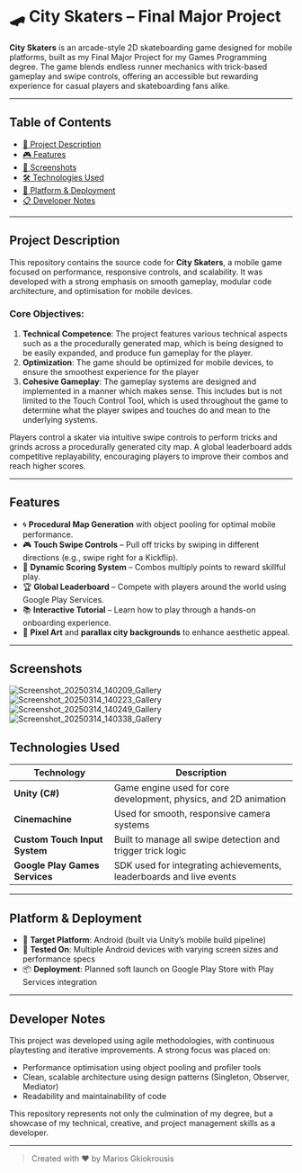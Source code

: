 # 🛹 City Skaters – Final Major Project

**City Skaters** is an arcade-style 2D skateboarding game designed for mobile platforms, built as my Final Major Project for my Games Programming degree. The game blends endless runner mechanics with trick-based gameplay and swipe controls, offering an accessible but rewarding experience for casual players and skateboarding fans alike.

---

## Table of Contents
- [📖 Project Description](#project-description)
- [🎮 Features](#features)
- [📸 Screenshots](#screenshots)
- [🛠 Technologies Used](#technologies-used)
- [📱 Platform & Deployment](#platform--deployment)
- [📋 Developer Notes](#developer-notes)

---

## Project Description

This repository contains the source code for **City Skaters**, a mobile game focused on performance, responsive controls, and scalability. It was developed with a strong emphasis on smooth gameplay, modular code architecture, and optimisation for mobile devices.

### Core Objectives:
1. **Technical Competence**: The project features various technical aspects such as a the procedurally generated map, which is being designed to be easily expanded, and produce fun gameplay for the player.
2. **Optimization**: The game should be optimized for mobile devices, to ensure the smoothest experience for the player
3. **Cohesive Gameplay**: The gameplay systems are designed and implemented in a manner which makes sense. This includes but is not limited to the Touch Control Tool, which is used throughout the game to determine what the player swipes and touches do and mean to the underlying systems.

Players control a skater via intuitive swipe controls to perform tricks and grinds across a procedurally generated city map. A global leaderboard adds competitive replayability, encouraging players to improve their combos and reach higher scores.

---

## Features

- 🌀 **Procedural Map Generation** with object pooling for optimal mobile performance.
- 🎮 **Touch Swipe Controls** – Pull off tricks by swiping in different directions (e.g., swipe right for a Kickflip).
- 🧠 **Dynamic Scoring System** – Combos multiply points to reward skillful play.
- 🏆 **Global Leaderboard** – Compete with players around the world using Google Play Services.
- 📚 **Interactive Tutorial** – Learn how to play through a hands-on onboarding experience.
- 🎨 **Pixel Art** and **parallax city backgrounds** to enhance aesthetic appeal.

---

## Screenshots
![Screenshot_20250314_140209_Gallery](https://github.com/user-attachments/assets/75a9129a-6d75-4e53-9411-63aadb96ff1b)
![Screenshot_20250314_140223_Gallery](https://github.com/user-attachments/assets/1b0bfe1c-fbb0-4fab-b49f-80b3c98ca661)
![Screenshot_20250314_140249_Gallery](https://github.com/user-attachments/assets/27e6da78-b2bc-403a-99d4-f4c03a88ea6b)
![Screenshot_20250314_140338_Gallery](https://github.com/user-attachments/assets/bb7ac283-4b50-4ff0-8632-ad80f341a8da)

## Technologies Used

| Technology | Description |
|------------|-------------|
| **Unity (C#)** | Game engine used for core development, physics, and 2D animation |
| **Cinemachine** | Used for smooth, responsive camera systems |
| **Custom Touch Input System** | Built to manage all swipe detection and trigger trick logic |
| **Google Play Games Services** | SDK used for integrating achievements, leaderboards and live events |

---

## Platform & Deployment

- 🎯 **Target Platform**: Android (built via Unity’s mobile build pipeline)
- 🧪 **Tested On**: Multiple Android devices with varying screen sizes and performance specs
- 📦 **Deployment**: Planned soft launch on Google Play Store with Play Services integration

---

## Developer Notes

This project was developed using agile methodologies, with continuous playtesting and iterative improvements. A strong focus was placed on:
- Performance optimisation using object pooling and profiler tools
- Clean, scalable architecture using design patterns (Singleton, Observer, Mediator)
- Readability and maintainability of code

This repository represents not only the culmination of my degree, but a showcase of my technical, creative, and project management skills as a developer.

---

> Created with ❤️ by Marios Gkiokrousis
